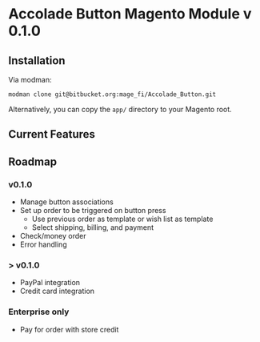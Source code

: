 # Accolade Button Magento Module v 0.1.0

## Installation

Via modman:

```
modman clone git@bitbucket.org:mage_fi/Accolade_Button.git
```

Alternatively, you can copy the `app/` directory to your Magento root.

## Current Features

## Roadmap

### v0.1.0
* Manage button associations
* Set up order to be triggered on button press
  - Use previous order as template or wish list as template
  - Select shipping, billing, and payment
* Check/money order
* Error handling

### \> v0.1.0
* PayPal integration
* Credit card integration

### Enterprise only
* Pay for order with store credit
